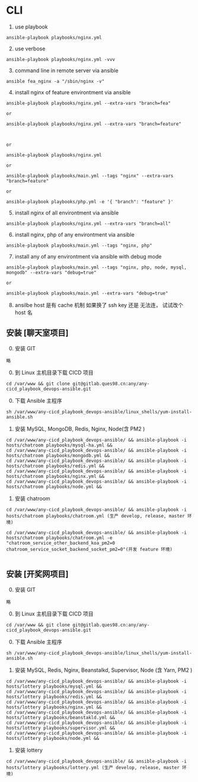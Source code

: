 
# CLI

1. use playbook
```
ansible-playbook playbooks/nginx.yml
```

2. use verbose
```
ansible-playbook playbooks/nginx.yml -vvv
```

3. command line in remote server via ansible
```
ansible fea_nginx -a "/sbin/nginx -v"
```

4. install nginx of feature environtment via ansible
```
ansible-playbook playbooks/nginx.yml --extra-vars "branch=fea"

or 

ansible-playbook playbooks/nginx.yml --extra-vars "branch=feature"



or

ansible-playbook playbooks/nginx.yml

or

ansible-playbook playbooks/main.yml --tags "nginx" --extra-vars "branch=feature"

or

ansible-playbook playbooks/php.yml -e '{ "branch": "feature" }'
```

5. install nginx of all environtment via ansible
```
ansible-playbook playbooks/nginx.yml --extra-vars "branch=all"
```

6. install nginx, php of any environtment via ansible
```
ansible-playbook playbooks/main.yml --tags "nginx, php"
```

7. install any of any environtment via ansible with debug mode
```
ansible-playbook playbooks/main.yml --tags "nginx, php, node, mysql, mongodb" --extra-vars "debug=true"

or 

ansible-playbook playbooks/main.yml --extra-vars "debug=true"

```

8. ansilbe host 是有 cache 机制 如果换了 ssh key 还是 无法连， 试试改个 host 名


## 安装 [聊天室项目]

0. 安装 GIT
```
略
```

0. 到 Linux 主机目录下载 CICD 项目
```
cd /var/www && git clone git@gitlab.ques98.cn:any/any-cicd_playbook_devops-ansible.git
```

0. 下载 Ansible 主程序
```
sh /var/www/any-cicd_playbook_devops-ansible/linux_shells/yum-install-ansible.sh
```


1. 安装 MySQL, MongoDB, Redis, Nginx, Node(含 PM2 )
```
cd /var/www/any-cicd_playbook_devops-ansible/ && ansible-playbook -i hosts/chatroom playbooks/mysql-ha.yml && 
cd /var/www/any-cicd_playbook_devops-ansible/ && ansible-playbook -i hosts/chatroom playbooks/mongodb.yml && 
cd /var/www/any-cicd_playbook_devops-ansible/ && ansible-playbook -i hosts/chatroom playbooks/redis.yml && 
cd /var/www/any-cicd_playbook_devops-ansible/ && ansible-playbook -i hosts/chatroom playbooks/nginx.yml && 
cd /var/www/any-cicd_playbook_devops-ansible/ && ansible-playbook -i hosts/chatroom playbooks/node.yml && 

```

1. 安装 chatroom
```
cd /var/www/any-cicd_playbook_devops-ansible/ && ansible-playbook -i hosts/chatroom playbooks/chatroom.yml (生产 develop, release, master 环境)

cd /var/www/any-cicd_playbook_devops-ansible/ && ansible-playbook -i hosts/chatroom playbooks/chatroom.yml -e "chatroom_service_other_backend_koa_pm2=0 chatroom_service_socket_backend_socket_pm2=0"(开发 feature 环境)


```


## 安装 [开奖网项目]

0. 安装 GIT
```
略
```

0. 到 Linux 主机目录下载 CICD 项目
```
cd /var/www && git clone git@gitlab.ques98.cn:any/any-cicd_playbook_devops-ansible.git
```

0. 下载 Ansible 主程序
```
sh /var/www/any-cicd_playbook_devops-ansible/linux_shells/yum-install-ansible.sh
```


1. 安装 MySQL, Redis, Nginx, Beanstalkd, Supervisor, Node (含 Yarn, PM2 )
```
cd /var/www/any-cicd_playbook_devops-ansible/ && ansible-playbook -i hosts/lottery playbooks/mysql.yml && 
cd /var/www/any-cicd_playbook_devops-ansible/ && ansible-playbook -i hosts/lottery playbooks/redis.yml && 
cd /var/www/any-cicd_playbook_devops-ansible/ && ansible-playbook -i hosts/lottery playbooks/nginx.yml && 
cd /var/www/any-cicd_playbook_devops-ansible/ && ansible-playbook -i hosts/lottery playbooks/beanstakld.yml && 
cd /var/www/any-cicd_playbook_devops-ansible/ && ansible-playbook -i hosts/lottery playbooks/supervisor.yml && 
cd /var/www/any-cicd_playbook_devops-ansible/ && ansible-playbook -i hosts/lottery playbooks/node.yml && 

```

1. 安装 lottery
```
cd /var/www/any-cicd_playbook_devops-ansible/ && ansible-playbook -i hosts/lottery playbooks/lottery.yml (生产 develop, release, master 环境)



```